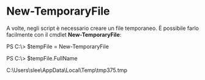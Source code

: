 # New-TemporaryFile
A volte, negli script è necessario creare un file temporaneo. È possibile farlo facilmente con il cmdlet **New-TemporaryFile**:

PS C:\\&gt; $tempFile = New-TemporaryFile

PS C:\\&gt; $tempFile.FullName

C:\\Users\\slee\\AppData\\Local\\Temp\\tmp375.tmp
<!--HONumber=Mar16_HO2-->
